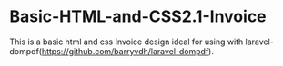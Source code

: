 # Basic-HTML-and-CSS2.1-Invoice


This is a basic html and css Invoice design ideal for using with laravel-dompdf(https://github.com/barryvdh/laravel-dompdf). 

